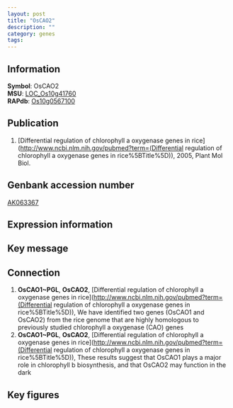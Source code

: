 ```yaml
---
layout: post
title: "OsCAO2"
description: ""
category: genes
tags: 
---
```


## Information
__Symbol__: OsCAO2  
__MSU__: [LOC_Os10g41760](http://rice.plantbiology.msu.edu/cgi-bin/ORF_infopage.cgi?orf=LOC_Os10g41760)  
__RAPdb__: [Os10g0567100](http://rapdb.dna.affrc.go.jp/viewer/gbrowse_details/irgsp1?name=Os10g0567100)  

## Publication
1. [Differential regulation of chlorophyll a oxygenase genes in rice](http://www.ncbi.nlm.nih.gov/pubmed?term=(Differential regulation of chlorophyll a oxygenase genes in rice%5BTitle%5D)), 2005, Plant Mol Biol.

## Genbank accession number
[AK063367](http://www.ncbi.nlm.nih.gov/nuccore/AK063367)

## Expression information

## Key message

## Connection
1. __OsCAO1~PGL__, __OsCAO2__, [Differential regulation of chlorophyll a oxygenase genes in rice](http://www.ncbi.nlm.nih.gov/pubmed?term=(Differential regulation of chlorophyll a oxygenase genes in rice%5BTitle%5D)),  We have identified two genes (OsCAO1 and OsCAO2) from the rice genome that are highly homologous to previously studied chlorophyll a oxygenase (CAO) genes
2. __OsCAO1~PGL__, __OsCAO2__, [Differential regulation of chlorophyll a oxygenase genes in rice](http://www.ncbi.nlm.nih.gov/pubmed?term=(Differential regulation of chlorophyll a oxygenase genes in rice%5BTitle%5D)),  These results suggest that OsCAO1 plays a major role in chlorophyll b biosynthesis, and that OsCAO2 may function in the dark

## Key figures



